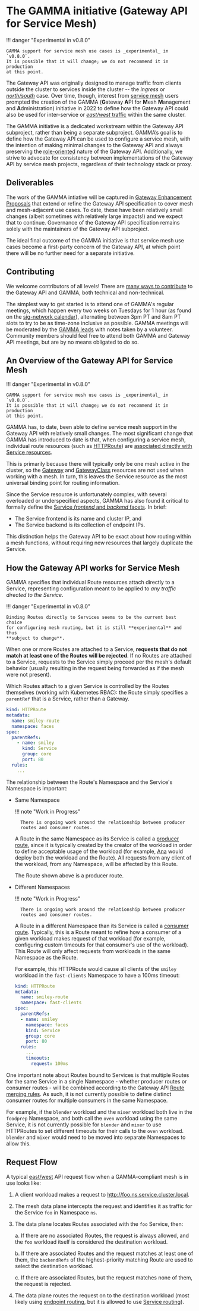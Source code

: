 # The GAMMA initiative (Gateway API for Service Mesh)

!!! danger "Experimental in v0.8.0"

    GAMMA support for service mesh use cases is _experimental_ in `v0.8.0`.
    It is possible that it will change; we do not recommend it in production
    at this point.

The Gateway API was originally designed to manage traffic from clients outside
the cluster to services inside the cluster -- the _ingress_ or
[_north/south_][north/south traffic] case. Over time, though, interest from
[service mesh] users prompted the creation of the GAMMA (**G**ateway **A**PI
for **M**esh **M**anagement and **A**dministration) initiative in 2022 to
define how the Gateway API could also be used for inter-service or
[_east/west_ traffic][east/west traffic] within the same cluster.

The GAMMA initiative is a dedicated workstream within the Gateway API
subproject, rather than being a separate subproject. GAMMA’s goal is to define
how the Gateway API can be used to configure a service mesh, with the
intention of making minimal changes to the Gateway API and always preserving
the [role-oriented] nature of the Gateway API. Additionally, we strive to
advocate for consistency between implementations of the Gateway API by service
mesh projects, regardless of their technology stack or proxy.

## Deliverables

The work of the GAMMA intiative will be captured in [Gateway Enhancement
Proposals][geps] that extend or refine the Gateway API specification to cover
mesh and mesh-adjacent use cases. To date, these have been relatively small
changes (albeit sometimes with relatively large impacts!) and we expect that
to continue. Governance of the Gateway API specification remains solely with
the maintainers of the Gateway API subproject.

The ideal final outcome of the GAMMA initiative is that service mesh use cases
become a first-party concern of the Gateway API, at which point there will be
no further need for a separate initiative.

## Contributing

We welcome contributors of all levels! There are [many ways to
contribute][contributor-ladder] to the Gateway API and GAMMA, both technical
and non-technical.

The simplest way to get started is to attend one of GAMMA's regular meetings,
which happen every two weeks on Tuesdays for 1 hour (as found on the
[sig-network calendar]), alternating between 3pm PT and 8am PT slots to try to
be as time-zone inclusive as possible. GAMMA meetings will be moderated by the
[GAMMA leads] with notes taken by a volunteer. Community members should feel
free to attend both GAMMA and Gateway API meetings, but are by no means
obligated to do so.

[contributor-ladder]:/contributing/contributor-ladder
[east/west traffic]:/concepts/glossary#eastwest-traffic
[GAMMA leads]:https://github.com/kubernetes-sigs/gateway-api/blob/main/OWNERS_ALIASES#L23
[geps]:/geps/overview
[north/south traffic]:/concepts/glossary#northsouth-traffic
[service mesh]:/concepts/glossary#service-mesh
[sig-network calendar]:/contributing/community/#meetings
[role-oriented]:/concepts/roles-and-personas

## An Overview of the Gateway API for Service Mesh

!!! danger "Experimental in v0.8.0"

    GAMMA support for service mesh use cases is _experimental_ in `v0.8.0`.
    It is possible that it will change; we do not recommend it in production
    at this point.

GAMMA has, to date, been able to define service mesh support in the Gateway
API with relatively small changes. The most significant change that GAMMA has
introduced to date is that, when configuring a service mesh, individual route
resources (such as [HTTPRoute]) are [associated directly with Service
resources](#gateway-api-for-mesh).

This is primarily because there will typically only be one mesh active in the
cluster, so the [Gateway] and [GatewayClass] resources are not used when
working with a mesh. In turn, this leaves the Service resource as the most
universal binding point for routing information.

Since the Service resource is unfortunately complex, with several overloaded
or underspecified aspects, GAMMA has also found it critical to formally define
the [Service _frontend_ and _backend_ facets][service-facets]. In brief:

- The Service frontend is its name and cluster IP, and
- The Service backend is its collection of endpoint IPs.

This distinction helps the Gateway API to be exact about how routing within a
mesh functions, without requiring new resources that largely duplicate the
Service.

[GatewayClass]: /api-types/gatewayclass
[Gateway]: /api-types/gateway
[HTTPRoute]: /api-types/httproute
[TCPRoute]: /api-types/tcproute
[Service]: https://kubernetes.io/docs/concepts/services-networking/service/
[service-mesh]:/concepts/glossary#service-mesh
[service-facets]:/concepts/service-facets

## How the Gateway API works for Service Mesh <a name="gateway-api-for-mesh">

GAMMA specifies that individual Route resources attach directly to a Service,
representing configuration meant to be applied to _any traffic directed to the
Service_.

!!! danger "Experimental in v0.8.0"

    Binding Routes directly to Services seems to be the current best choice
    for configuring mesh routing, but it is still **experimental** and thus
    **subject to change**.

When one or more Routes are attached to a Service, **requests that do not
match at least one of the Routes will be rejected**. If no Routes are attached
to a Service, requests to the Service simply proceed per the mesh's default
behavior (usually resulting in the request being forwarded as if the mesh were
not present).

Which Routes attach to a given Service is controlled by the Routes themselves
(working with Kubernetes RBAC): the Route simply specifies a `parentRef` that
is a Service, rather than a Gateway.

```yaml
kind: HTTPRoute
metadata:
  name: smiley-route
  namespace: faces
spec:
  parentRefs:
    - name: smiley
      kind: Service
      group: core
      port: 80
  rules:
    ...
```

The relationship between the Route's Namespace and the Service's Namespace is
important:

- Same Namespace <a name="producer-routes"></a>

    !!! note "Work in Progress"

        There is ongoing work around the relationship between producer
        routes and consumer routes.

    A Route in the same Namespace as its Service is called a [producer route],
    since it is typically created by the creator of the workload in order to
    define acceptable usage of the workload (for example, [Ana] would deploy
    both the workload and the Route). All requests from any client of the
    workload, from any Namespace, will be affected by this Route.

    The Route shown above is a producer route.

- Different Namespaces <a name="consumer-routes"></a>

    !!! note "Work in Progress"

        There is ongoing work around the relationship between producer
        routes and consumer routes.

    A Route in a different Namespace than its Service is called a [consumer
    route]. Typically, this is a Route meant to refine how a consumer of a
    given workload makes request of that workload (for example, configuring
    custom timeouts for that consumer's use of the workload). This Route will
    only affect requests from workloads in the same Namespace as the Route.

    For example, this HTTPRoute would cause all clients of the `smiley`
    workload in the `fast-clients` Namespace to have a 100ms timeout:

    ```yaml
    kind: HTTPRoute
    metadata:
      name: smiley-route
      namespace: fast-clients
    spec:
      parentRefs:
      - name: smiley
        namespace: faces
        kind: Service
        group: core
        port: 80
      rules:
        ...
        timeouts:
          request: 100ms
    ```

One important note about Routes bound to Services is that multiple Routes for
the same Service in a single Namespace - whether producer routes or consumer
routes - will be combined according to the Gateway API [Route merging rules].
As such, it is not currently possible to define distinct consumer routes for
multiple consumers in the same Namespace.

For example, if the `blender` workload and the `mixer` workload both live in
the `foodprep` Namespace, and both call the `oven` workload using the same
Service, it is not currently possible for `blender` and `mixer` to use
HTTPRoutes to set different timeouts for their calls to the `oven` workload.
`blender` and `mixer` would need to be moved into separate Namespaces to allow
this.

[Ana]:/concepts/roles-and-personas#ana
[producer route]:/concepts/glossary#producer-route
[consumer route]:/concepts/glossary#consumer-route
[service mesh]:/concepts/glossary#service-mesh
[Route merging rules]:/api-types/httproute#merging

## Request Flow

A typical [east/west] API request flow when a GAMMA-compliant mesh is in use
looks like:

1. A client workload makes a request to <http://foo.ns.service.cluster.local>.
2. The mesh data plane intercepts the request and identifies it as traffic for
   the Service `foo` in Namespace `ns`.
3. The data plane locates Routes associated with the `foo` Service, then:

    a. If there are no associated Routes, the request is always allowed, and
       the `foo` workload itself is considered the destination workload.

    b. If there are associated Routes and the request matches at least one of
       them, the `backendRefs` of the highest-priority matching Route are used
       to select the destination workload.

    c. If there are associated Routes, but the request matches none of them,
       the request is rejected.

6. The data plane routes the request on to the destination workload (most
   likely using [endpoint routing], but it is allowed to use [Service
   routing]).

[east/west]:/concepts/glossary#eastwest-traffic
[endpoint routing]:/concepts/glossary#endpoint-routing
[Service routing]:/concepts/glossary#service-routing
